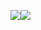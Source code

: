 <img src="https://img.shields.io/badge/Python-3766AB?style=flat-square&logo=Python&logoColor=white"/><img src="https://img.shields.io/badge/Python-3766AB?style=flat-square&logo=Django&logoColor=white"/>

<!--
**symnoisy/symnoisy** is a ✨ _special_ ✨ repository because its `README.md` (this file) appears on your GitHub profile.

Here are some ideas to get you started:

- 🔭 I’m currently working on ...
- 🌱 I’m currently learning ...
- 👯 I’m looking to collaborate on ...
- 🤔 I’m looking for help with ...
- 💬 Ask me about ...
- 📫 How to reach me: ...
- 😄 Pronouns: ...
- ⚡ Fun fact: ...
-->
